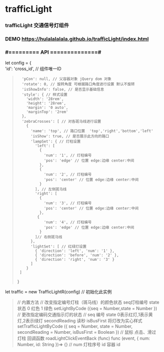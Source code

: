 # trafficLight
### trafficLight 交通信号灯组件
### DEMO https://hulalalalala.github.io/trafficLight/index.html

### #========= API ==============#

> 
let config = {  
'id': 'cross_id', // 组件唯一ID
>       'pCon': null, // 父容器对象 jQuery dom 对象
>       'rotate': 0, // 旋转角度 可根据路口角度进行设置 默认不旋转
>       'isShowInfo': false, // 是否显示基础信息
>       'style': { // 样式设置
>         'width': '28rem',
>         'height': '28rem',
>         'margin': '0 auto',
>         'marginTop': '2rem'
>       },
>       'zebraCrosses': [ // 对各斑马线进行设置
>         {
>           'name': 'top', // 路口位置  'top','right','bottom','left'
>           'isShow': true, // 是否展示此方向的路口
>           'lampSet': { // 灯柱设置
>             'left': [
>               {
>                 'num': '1', // 灯柱编号
>                 'pos': 'edge' // 位置 edge:边缘 center:中间
>               },
>               {
>                 'num': '2', // 灯柱编号
>                 'pos': 'center' // 位置 edge:边缘 center:中间
>               }
>             ], // 左侧斑马线
>             'right': [
>               {
>                 'num': '3', // 灯柱编号
>                 'pos': 'center' // 位置 edge:边缘 center:中间
>               },
>              {
>                 'num': '4', // 灯柱编号
>                 'pos': 'edge' // 位置 edge:边缘 center:中间
>               }
>             ]// 右侧斑马线
>           },
>           'lightSet': [ // 红绿灯设置
>             { 'direction': 'left', 'num': '1' },
>             { 'direction': 'before', 'num': '2' },
>             { 'direction': 'right', 'num': '3' }
>           ]
>         }
>      ]
> }

>  
let traffic = new TrafficLightR(config) // 初始化此实例
>  // 内置方法
>  // 改变指定编号灯柱（斑马线）的颜色状态 seq灯柱编号 state状态 0 红色 1 绿色
>  setLightByCode ({seq = Number,state = Number })
>  // 更改指定编码交通指示灯的状态
>  // seq 编号 state 0表示红灯,1表示黄灯,2表示绿灯 secondReading 读秒 isBusFirst 将灯改为实心样式
>  setTrafficLightByCode ({ seq = Number, state = Number, secondReading = Number, isBusFirst = Boolean }) 
>  // 鼠标 点击、滑过 灯柱 回调函数
>  roadLightClickEventBack (func)
>  func (event, { num: Number, id: String })=> {} // num 灯柱序号 id 容器 id
